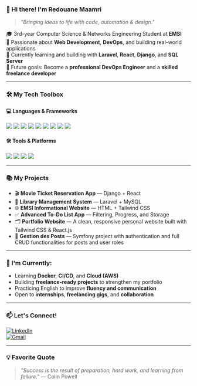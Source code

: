 ### 👋 Hi there! I'm Redouane Maamri                            
> *"Bringing ideas to life with code, automation & design."*

🎓 3rd-year Computer Science & Networks Engineering Student at **EMSI**  
🧠 Passionate about **Web Development**, **DevOps**, and building real-world applications  
🚀 Currently learning and building with **Laravel**, **React**, **Django**, and **SQL Server**  
🎯 Future goals: Become a **professional DevOps Engineer** and a **skilled freelance developer**

---

### 🛠️ My Tech Toolbox

#### 💻 Languages & Frameworks
<p>
  <img src="https://img.shields.io/badge/JavaScript-F7DF1E?style=flat&logo=javascript&logoColor=black" />
  <img src="https://img.shields.io/badge/PHP-777BB4?style=flat&logo=php&logoColor=white" />
  <img src="https://img.shields.io/badge/Python-3776AB?style=flat&logo=python&logoColor=white" />
  <img src="https://img.shields.io/badge/React-20232A?style=flat&logo=react&logoColor=61DAFB" />
  <img src="https://img.shields.io/badge/Laravel-FF2D20?style=flat&logo=laravel&logoColor=white" />
  <img src="https://img.shields.io/badge/Django-092E20?style=flat&logo=django&logoColor=white" />
  <img src="https://img.shields.io/badge/Symfony-000000?style=flat&logo=symfony&logoColor=white" />
  <img src="https://img.shields.io/badge/Tailwind_CSS-38B2AC?style=flat&logo=tailwind-css&logoColor=white" />
  <img src="https://img.shields.io/badge/SQL_Server-CC2927?style=flat&logo=microsoft-sql-server&logoColor=white" />
</p>

#### 🛠️ Tools & Platforms
<p>
  <img src="https://img.shields.io/badge/Git-F05032?style=flat&logo=git&logoColor=white" />
  <img src="https://img.shields.io/badge/GitHub-181717?style=flat&logo=github&logoColor=white" />
  <img src="https://img.shields.io/badge/Linux-FCC624?style=flat&logo=linux&logoColor=black" />
  <img src="https://img.shields.io/badge/VS_Code-007ACC?style=flat&logo=visual-studio-code&logoColor=white" />
</p>

---

### 📚 My Projects

- 🎬 **Movie Ticket Reservation App** — Django + React  
- 📖 **Library Management System** — Laravel + MySQL  
- 🌐 **EMSI Informational Website** — HTML + Tailwind CSS  
- ✅ **Advanced To-Do List App** — Filtering, Progress, and Storage  
- 🗂️ **Portfolio Website** — A clean, responsive personal website built with Tailwind CSS & React.js 
- 📝 **Gestion des Posts** — Symfony project with authentication and full CRUD functionalities for posts and user roles

---

### 🌱 I'm Currently:

- Learning **Docker**, **CI/CD**, and **Cloud (AWS)**  
- Building **freelance-ready projects** to strengthen my portfolio  
- Practicing English to improve **fluency and communication**  
- Open to **internships**, **freelancing gigs**, and **collaboration**

---

### 📫 Let's Connect!

[![LinkedIn](https://img.shields.io/badge/LinkedIn-blue?style=flat&logo=linkedin&logoColor=white)](https://www.linkedin.com/in/redouane-maamri-487895292/)  
[![Gmail](https://img.shields.io/badge/Gmail-D14836?style=flat&logo=gmail&logoColor=white)](mailto:maamriredouane9@gmail.com)

---

### 💡 Favorite Quote  
> *"Success is the result of preparation, hard work, and learning from failure."* — Colin Powell
